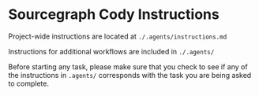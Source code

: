 # Sourcegraph Cody Instructions

Project-wide instructions are located at `./.agents/instructions.md`

Instructions for additional workflows are included in `./.agents/`

Before starting any task, please make sure that you check to see if any of the instructions in `.agents/` corresponds with the task you are being asked to complete.
